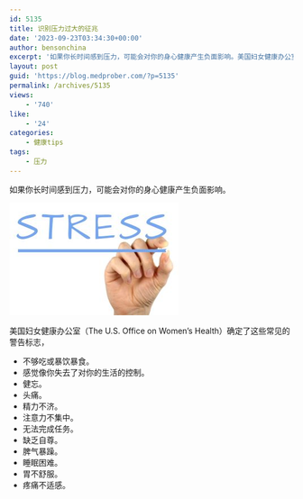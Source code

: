 ```yaml
---
id: 5135
title: 识别压力过大的征兆
date: '2023-09-23T03:34:30+00:00'
author: bensonchina
excerpt: '如果你长时间感到压力，可能会对你的身心健康产生负面影响。美国妇女健康办公室（The U.S. Office on Women''s Health）确定了这些常见的警告标志。'
layout: post
guid: 'https://blog.medprober.com/?p=5135'
permalink: /archives/5135
views:
    - '740'
like:
    - '24'
categories:
    - 健康tips
tags:
    - 压力
---
```


如果你长时间感到压力，可能会对你的身心健康产生负面影响。

![](/assets/uploads/2018/01/stress-300x200.jpg)

美国妇女健康办公室（The U.S. Office on Women’s Health）确定了这些常见的警告标志，

- 不够吃或暴饮暴食。
- 感觉像你失去了对你的生活的控制。
- 健忘。
- 头痛。
- 精力不济。
- 注意力不集中。
- 无法完成任务。
- 缺乏自尊。
- 脾气暴躁。
- 睡眠困难。
- 胃不舒服。
- 疼痛不适感。
